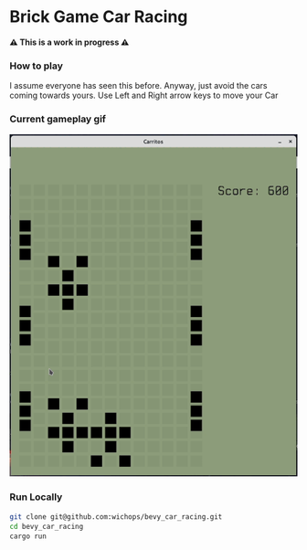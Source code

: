 # Brick Game Car Racing
**⚠ This is a work in progress ⚠**


### How to play
I assume everyone has seen this before. Anyway, just avoid the cars coming towards yours. 
Use Left and Right arrow keys to move your Car


###  Current gameplay gif
![Screenshot](screenshot.gif)


### Run Locally

``` sh
git clone git@github.com:wichops/bevy_car_racing.git
cd bevy_car_racing
cargo run
```

